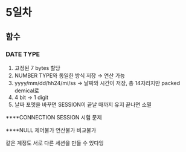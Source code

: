 # 5일차

## 함수

### DATE TYPE

1. 고정된 7 bytes 할당
2. NUMBER TYPE와 동일한 방식 저장 → 연산 가능
3. yyyy/mm/dd/hh24/mi/ss  → 날짜와 시간이 저장, 총 14자리지만 packed demical로 
4. 4 bit → 1 digit
5. 날짜 포멧을 바꾸면  SESSION이 끝날 때까지 유지 끝나면 소멸

****CONNECTION SESSION 시험 문제

****NULL 제어불가 연산불가 비교불가

같은 계정도 서로 다른 세션을 만들 수 있다잉